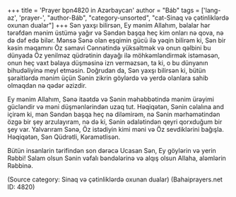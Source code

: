 +++
title = 'Prayer bpn4820 in Azərbaycan'
author = "Báb"
tags = ['lang-az', 'prayer-', "author-Báb", "category-unsorted", "cat-Sinaq və çətinliklərdə oxunan dualar"]
+++
Sən yaxşı bilirsən, Ey mənim Allahım, bəlalar hər tərəfdən mənim üstümə yağır və Səndən başqa heç kim onları nə qova, nə də dəf edə bilər. Mənsə Sənə olan eşqimin gücü ilə yəqin bilirəm ki, Sən bir kəsin məqamını Öz səmavi Cənnətində yüksəltmək və onun qəlbini bu dünyada Öz yenilməz qüdrətinin dayağı ilə möhkəmləndirmək istəməsən, onun heç vaxt bəlaya düşməsinə izn verməzsən, ta ki, o bu dünyanın bihudəliyinə meyl etməsin. Doğrudan da, Sən yaxşı bilirsən ki, bütün şəraitlərdə mənim üçün Sənin zikrin göylərdə və yerdə olanlara sahib olmaqdan nə qədər əzizdir.

Ey mənim Allahım, Sənə itaətdə və Sənin məhəbbətində mənim ürəyimi gücləndir və məni düşmənlərindən uzaq tut. Həqiqətən, Sənin cəlalına and içirəm ki, mən Səndən başqa heç nə diləmirəm, nə Sənin mərhəmətindən özgə bir şey arzulayıram, nə də ki, Sənin ədalətindən qeyri qorxduğum bir şey var. Yalvarıram Sənə, Öz istədiyin kimi məni və Öz sevdiklərini bağışla. Həqiqətən, Sən Qüdrətli, Kəramətlisən.

Bütün insanlarin tərifindən son dərəcə Ucasan Sən, Ey göylərin və yerin Rəbbi! Salam olsun Sənin vəfalı bəndələrinə və alqış olsun Allaha, aləmlərin Rəbbinə.

(Source category: Sinaq və çətinliklərdə oxunan dualar)
(Bahaiprayers.net ID: 4820)
